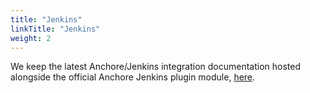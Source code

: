 ```yaml
---
title: "Jenkins"
linkTitle: "Jenkins"
weight: 2
---
```


We keep the latest Anchore/Jenkins integration documentation hosted alongside the official Anchore Jenkins plugin module, [here](https://plugins.jenkins.io/nextlinux-container-scanner).


